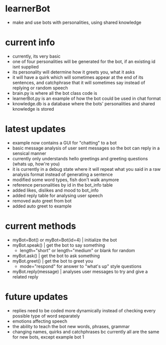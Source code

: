 # learnerBot
- make and use bots with personalities, using shared knowledge

# current info
- currently, its very basic
- one of four personalities will be generated for the bot, if an existing id isnt supplied
- its personality will determine how it greets you, what it asks
- it will have a quirk which will sometimes appear at the end of its sentences, and catchphrase that it will sometimes say instead of replying or random speech
- brain.py is where all the bot class code is
- learnerBot.py is an example of how the bot could be used in chat format
- knowledge.db is a database where the bots' personalities and shared knowledge is stored

# latest updates
- example now contains a GUI for "chatting" to a bot
- basic message analysis of user sent messages so the bot can reply in a sensical manner
- currently only understands hello greetings and greeting questions (whats up, how're you)
- it is currently in a debug state where it will repeat what you said in a raw analysis format instead of generating a sentence
- modified some word types, fish don't walk anymore
- reference personalities by id in the bot_info table
- added likes, dislikes and mood to bot_info
- added reply table for analysing user speech
- removed auto greet from bot
- added auto greet to example

# current methods
- myBot=Bot() or myBot=Bot(id=4) | initialize the bot
- myBot.speak() | get the bot to say something
  - length="short" or length="medium" or blank for random
- myBot.ask() | get the bot to ask something
- myBot.greet() | get the bot to greet you
  - mode="respond" for answer to "what's up" style questions
- myBot.reply(message) | analyses user messages to try and give a related reply

# future updates
- replies need to be coded more dynamically instead of checking every possible type of word separately
- emotions affecting speech
- the ability to teach the bot new words, phrases, grammar
- changing names, quirks and catchphrases bc currently all are the same for new bots, except example bot 1
